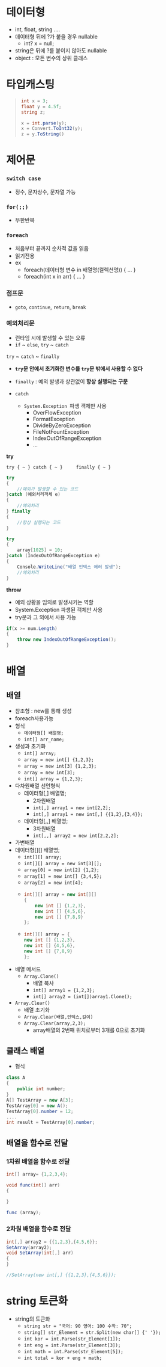 # 데이터형

* int, float, string ….
* 데이터형 뒤에 ?가 붙을 경우 nullable
  - int? x = null;
* string은 뒤에 ?를 붙이지 않아도 nullable 
* object : 모든 변수의 상위 클래스

# 타입캐스팅

> ```c#
> int x = 3;
> float y = 4.5f;
> string z;
> 
> x = int.parse(y);
> x = Convert.ToInt32(y);
> z = y.ToString()
> ```



# 제어문

### `switch case`

- 정수, 문자상수, 문자열 가능 

### `for(;;)`

- 무한반복

### `foreach`

- 처음부터 끝까지 순차적 값을 읽음
- 읽기전용
- ex
  - foreach(데이터형 변수 in 배열명(컬렉션명)) { … }
  - foreach(int x in      arr) { … }

 

### 점프문

- `goto`, `continue`, `return`, `break`

### 예외처리문

- 런타임 시에 발생할 수 있는 오류
- `if` ~ `else`, `try` ~ `catch`


`try` ~ `catch` ~ `finally`

- **`try`문 안에서 초기화한 변수를 `try`문 밖에서 사용할 수 없다**

- `finally` : 예외 발생과 상관없이 **항상** **실행되는** **구문**
- `catch`
  - `System.Exception `파생 객체만 사용
    - OverFlowException
    - FormatException
    - DivideByZeroException
    - FileNotFountException
    - IndexOutOfRangeException
    - …

**try**

`try { ~ } catch { ~ }     finally { ~ }`

```c#
try
{
    //예외가 발생할 수 있는 코드
}catch (예외처리객체 e)
{
    //예외처리
} finally
{
    //항상 실행되는 코드
}
```



```c#
try
{
    array[1025] = 10;
}catch (IndexOutOfRangeException e)
{
    Console.WriteLine("배열 인덱스 에러 발생");
    //예외처리
} 
```

**throw**
- 예외 상황을 임의로 발생시키는 역할
- System.Exception     파생된 객체만 사용
- try문과 그 외에서 사용 가능
```c#
if(x >= num.Length)
{
    throw new IndexOutOfRangeException();
}
```

# 배열

## 배열

- 참조형 : new를 통해 생성
- foreach사용가능
- 형식
  - `데이터형[] 배열명;`
  - `int[] arr_name;`
- 생성과 초기화
  - `int[] array;`
  - `array = new int[] {1,2,3};`
  - `array = new int[3] {1,2,3};`
  - `array = new int[3];`
  - `int[] array = {1,2,3};`
- 다차원배열 선언형식
  - 데이터형[,] 배열명;
    - 2차원배열
    - `int[,] array1 = new int[2,2];`
    - `int[,] array1 = new int[,] {{1,2},{3,4}};`
  - 데이터형[,,] 배열명;
    - 3차원배열
    - `int[,,] array2 = new int[2,2,2];`
- 가변배열
- 데이터형[][] 배열명;
  - `int[][] array;`
  - `int[][] array = new int[3][];`
  - `array[0] = new int[2] {1,2};`
  - `array[1] = new int[] {3,4,5};`
  - `array[2] = new int[4];`
  - ```c#
    int[][] array = new int[][]
    {
        new int [] {1,2,3},
        new int [] {4,5,6},
        new int [] {7,8,9}
    };
    ```
  - ```c#
    int[][] array = {
    new int [] {1,2,3},
    new int [] {4,5,6},
    new int [] {7,8,9}
    };
    ```
- 배열 메서드
  - `Array.Clone()`
    - 배열 복사
    - `int[] array1 = {1,2,3};`
    - `int[] array2 = (int[])array1.Clone();`
- `Array.Clear()`
  - 배열 초기화
  - `Array.Clear(배열,인덱스,길이)`
  - `Array.Clear(array,2,3);`
    - array배열의 2번째 위치로부터 3개를 0으로 초기화

## 클래스 배열

* 형식

```c#
class A
{
    public int number;
}
A[] TestArray = new A[3];
TestArray[0] = new A();
TestArray[0].number = 12;
....
int result = TestArray[0].number;
```

## 배열을 함수로 전달

### 1차원 배열을 함수로 전달

```c#
int[] array= {1,2,3,4};

void func(int[] arr)
{

}

func (array);
```

### 2차원 배열을 함수로 전달

```c#
int[,] array2 = {{1,2,3},{4,5,6}};
SetArray(array2);
void SetArray(int[,] arr)
{
}

//SetArray(new int[,] {{1,2,3},{4,5,6}});
```



# string 토큰화

- string의 토큰화
  - `string str = "국어: 90 영어: 100 수학: 70";`
  - `string[] str_Element = str.Split(new char[] {' '});`
  - `int kor = int.Parse(str_Element[1]);`
  - `int eng = int.Parse(str_Element[3]);`
  - `int math = int.Parse(str_Element[5]);`
  - `int total = kor + eng + math;`